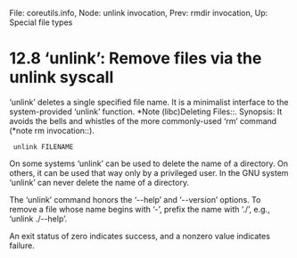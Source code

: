 File: coreutils.info,  Node: unlink invocation,  Prev: rmdir invocation,  Up: Special file types

12.8 ‘unlink’: Remove files via the unlink syscall
==================================================

‘unlink’ deletes a single specified file name.  It is a minimalist
interface to the system-provided ‘unlink’ function.  *Note
(libc)Deleting Files::.  Synopsis: It avoids the bells and whistles of
the more commonly-used ‘rm’ command (*note rm invocation::).

     unlink FILENAME

   On some systems ‘unlink’ can be used to delete the name of a
directory.  On others, it can be used that way only by a privileged
user.  In the GNU system ‘unlink’ can never delete the name of a
directory.

   The ‘unlink’ command honors the ‘--help’ and ‘--version’ options.  To
remove a file whose name begins with ‘-’, prefix the name with ‘./’,
e.g., ‘unlink ./--help’.

   An exit status of zero indicates success, and a nonzero value
indicates failure.

